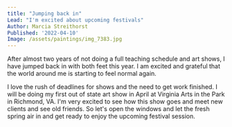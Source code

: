 ```yaml
---
title: "Jumping back in"
Lead: "I'm excited about upcoming festivals"
Author: Marcia Streithorst
Published: '2022-04-10'
Image: /assets/paintings/img_7383.jpg
---
```


After almost two years of not doing a full teaching schedule and art shows, I have jumped back in with both feet this year. I am excited and grateful that the world around me is starting to feel normal again.

I love the rush of deadlines for shows and the need to get work finished.  I will be doing my first out of state art show in April at Virginia Arts in the Park in Richmond, VA.  I'm very excited to see how this show goes and meet new clients and see old friends. So let's open the windows and let the fresh spring air in and get ready to enjoy the upcoming festival session.
